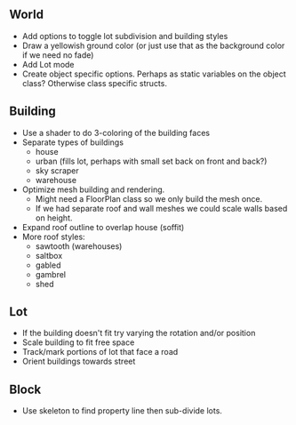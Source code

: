 ## World

- Add options to toggle lot subdivision and building styles
- Draw a yellowish ground color (or just use that as the background color if we need no fade)
- Add Lot mode
- Create object specific options. Perhaps as static variables on the object 
  class? Otherwise class specific structs.

## Building

- Use a shader to do 3-coloring of the building faces
- Separate types of buildings
  - house
  - urban (fills lot, perhaps with small set back on front and back?)
  - sky scraper
  - warehouse
- Optimize mesh building and rendering.
  - Might need a FloorPlan class so we only build the mesh once.
  - If we had separate roof and wall meshes we could scale walls based on height.
- Expand roof outline to overlap house (soffit)
- More roof styles:
  - sawtooth (warehouses)
  - saltbox
  - gabled
  - gambrel
  - shed

## Lot

- If the building doesn't fit try varying the rotation and/or position 
- Scale building to fit free space
- Track/mark portions of lot that face a road
- Orient buildings towards street

## Block

- Use skeleton to find property line then sub-divide lots.

